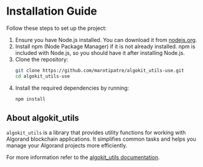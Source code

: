 # Installation Guide

Follow these steps to set up the project:

1. Ensure you have Node.js installed. You can download it from [nodejs.org](https://nodejs.org/).
2. Install npm (Node Package Manager) if it is not already installed. npm is included with Node.js, so you should have it after installing Node.js.
3. Clone the repository:
    ```sh
    git clone https://github.com/marotipatre/algokit_utils-use.git
    cd algokit_utils-use
    ```
4. Install the required dependencies by running:
    ```sh
    npm install
    ```

## About algokit_utils 

`algokit_utils` is a library that provides utility functions for working with Algorand blockchain applications. It simplifies common tasks and helps you manage your Algorand projects more efficiently.

For more information refer to the [algokit_utils documentation](https://github.com/algorandfoundation/algokit-utils-ts).

